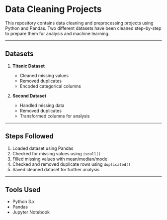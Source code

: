 # Data Cleaning Projects

This repository contains data cleaning and preprocessing projects using Python and Pandas. Two different datasets have been cleaned step-by-step to prepare them for analysis and machine learning.

---

## Datasets

1. **Titanic Dataset**  
   - Cleaned missing values  
   - Removed duplicates  
   - Encoded categorical columns  

2. **Second Dataset**  
   - Handled missing data  
   - Removed duplicates  
   - Transformed columns for analysis  

---

## Steps Followed

1. Loaded dataset using Pandas  
2. Checked for missing values using `isnull()`  
3. Filled missing values with mean/median/mode  
4. Checked and removed duplicate rows using `duplicated()`   
5. Saved cleaned dataset for further analysis  

---

## Tools Used

- Python 3.x  
- Pandas  
- Jupyter Notebook 


